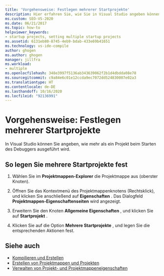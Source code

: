 ```yaml
---
title: 'Vorgehensweise: Festlegen mehrerer Startprojekte'
description: Hier erfahren Sie, wie Sie in Visual Studio angeben können, dass beim Starten des Debuggers mehr als ein Projekt ausgeführt werden soll.
ms.custom: SEO-VS-2020
ms.date: 06/21/2017
ms.topic: how-to
helpviewer_keywords:
- startup projects, setting multiple startup projects
ms.assetid: 6131eb80-8745-4eb9-bdab-433e69b41651
ms.technology: vs-ide-compile
author: ghogen
ms.author: ghogen
manager: jillfra
ms.workload:
- multiple
ms.openlocfilehash: 348e3997f5136ab343639062f2b1d4dbdda08e78
ms.sourcegitcommit: c9a84e6c01e12ccda9ec7072dd524830007e02a3
ms.translationtype: HT
ms.contentlocale: de-DE
ms.lasthandoff: 10/16/2020
ms.locfileid: "92136991"
---
```

# <a name="how-to-set-multiple-startup-projects"></a>Vorgehensweise: Festlegen mehrerer Startprojekte

In Visual Studio können Sie angeben, wie mehr als ein Projekt beim Starten des Debuggers ausgeführt wird.

## <a name="to-set-multiple-startup-projects"></a>So legen Sie mehrere Startprojekte fest

1. Wählen Sie im **Projektmappen-Explorer** die Projektmappe aus (oberster Knoten).

2. Öffnen Sie das Kontextmenü des Projektmappenknotens (Rechtsklick), und klicken Sie anschließend auf **Eigenschaften** . Das Dialogfeld **Projektmappen-Eigenschaftenseiten** wird angezeigt.

3. Erweitern Sie den Knoten **Allgemeine Eigenschaften** , und klicken Sie auf **Startprojekt** .

4. Klicken Sie auf die Option **Mehrere Startprojekte** , und legen Sie die entsprechenden Aktionen fest.

## <a name="see-also"></a>Siehe auch

- [Kompilieren und Erstellen](../ide/compiling-and-building-in-visual-studio.md)
- [Erstellen von Projektmappen und Projekten](../ide/creating-solutions-and-projects.md)
- [Verwalten von Projekt- und Projektmappeneigenschaften](../ide/managing-project-and-solution-properties.md)
